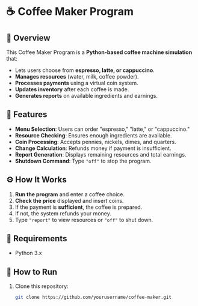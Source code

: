 # ☕ Coffee Maker Program

## 📌 Overview
This Coffee Maker Program is a **Python-based coffee machine simulation** that:
- Lets users choose from **espresso, latte, or cappuccino**.
- **Manages resources** (water, milk, coffee powder).
- **Processes payments** using a virtual coin system.
- **Updates inventory** after each coffee is made.
- **Generates reports** on available ingredients and earnings.

## 🚀 Features
- **Menu Selection**: Users can order "espresso," "latte," or "cappuccino."
- **Resource Checking**: Ensures enough ingredients are available.
- **Coin Processing**: Accepts pennies, nickels, dimes, and quarters.
- **Change Calculation**: Refunds money if payment is insufficient.
- **Report Generation**: Displays remaining resources and total earnings.
- **Shutdown Command**: Type `"off"` to stop the program.

## ⚙️ How It Works
1. **Run the program** and enter a coffee choice.
2. **Check the price** displayed and insert coins.
3. If the payment is **sufficient**, the coffee is prepared.
4. If not, the system refunds your money.
5. Type `"report"` to view resources or `"off"` to shut down.

## 📜 Requirements
- Python 3.x

## 🔧 How to Run
1. Clone this repository:
   ```sh
   git clone https://github.com/yourusername/coffee-maker.git
